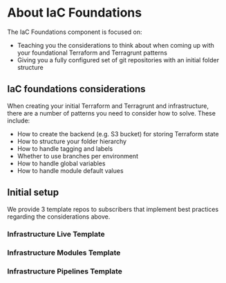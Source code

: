 # About IaC Foundations

The IaC Foundations component is focused on:

- Teaching you the considerations to think about when coming up with your foundational Terraform and Terragrunt patterns
- Giving you a fully configured set of git repositories with an initial folder structure

## IaC foundations considerations

When creating your initial Terraform and Terragrunt and infrastructure, there are a number of patterns you need to consider how to solve. These include:

- How to create the backend (e.g. S3 bucket) for storing Terraform state
- How to structure your folder hierarchy
- How to handle tagging and labels
- Whether to use branches per environment
- How to handle global variables
- How to handle module default values

## Initial setup

We provide 3 template repos to subscribers that implement best practices regarding the considerations above.

### Infrastructure Live Template

### Infrastructure Modules Template

### Infrastructure Pipelines Template


<!-- ##DOCS-SOURCER-START
{
  "sourcePlugin": "local-copier",
  "hash": "15a75c5bf08b3a3c9a3be1bde9d01aab"
}
##DOCS-SOURCER-END -->
